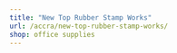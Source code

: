 ```yaml
---
title: "New Top Rubber Stamp Works"
url: /accra/new-top-rubber-stamp-works/
shop: office supplies
---
```

